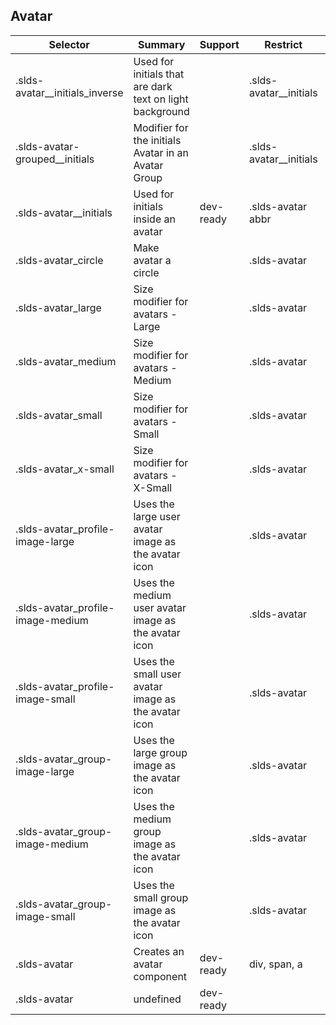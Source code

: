 

## Avatar

| Selector | Summary | Support | Restrict | Variant | Modifier |
|-------|-------|-------|-------|-------|-------|
| .slds-avatar__initials_inverse | Used for initials that are dark text on light background |   | .slds-avatar__initials |   | true |
| .slds-avatar-grouped__initials | Modifier for the initials Avatar in an Avatar Group |   | .slds-avatar__initials |   | true |
| .slds-avatar__initials | Used for initials inside an avatar | dev-ready | .slds-avatar abbr | true |   |
| .slds-avatar_circle | Make avatar a circle |   | .slds-avatar |   | true |
| .slds-avatar_large | Size modifier for avatars - Large |   | .slds-avatar |   | true |
| .slds-avatar_medium | Size modifier for avatars - Medium |   | .slds-avatar |   | true |
| .slds-avatar_small | Size modifier for avatars - Small |   | .slds-avatar |   | true |
| .slds-avatar_x-small | Size modifier for avatars - X-Small |   | .slds-avatar |   | true |
| .slds-avatar_profile-image-large | Uses the large user avatar image as the avatar icon |   | .slds-avatar |   |   |
| .slds-avatar_profile-image-medium | Uses the medium user avatar image as the avatar icon |   | .slds-avatar |   |   |
| .slds-avatar_profile-image-small | Uses the small user avatar image as the avatar icon |   | .slds-avatar |   |   |
| .slds-avatar_group-image-large | Uses the large group image as the avatar icon |   | .slds-avatar |   |   |
| .slds-avatar_group-image-medium | Uses the medium group image as the avatar icon |   | .slds-avatar |   |   |
| .slds-avatar_group-image-small | Uses the small group image as the avatar icon |   | .slds-avatar |   |   |
| .slds-avatar | Creates an avatar component | dev-ready | div, span, a | true |   |
| .slds-avatar | undefined | dev-ready |   |   |   |